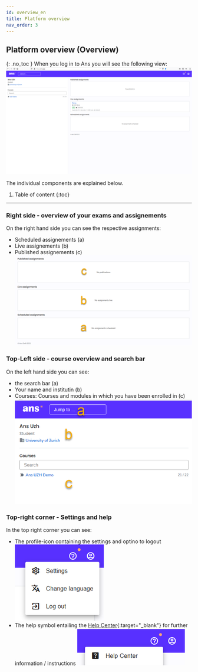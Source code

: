 ```yaml
---
id: overview_en
title: Platform overview
nav_order: 3
---
```


## Platform overview (Overview)
{: .no_toc }
When you log in to Ans you will see the following view:
[![Startseite-Uebersicht](assets/overview.png)](assets/overview.png)

The individual components are explained below.

1. Table of content
{:toc}

---

### Right side - overview of your exams and assignements
On the right hand side you can see the respective assignments:
* Scheduled assignements (a)
* Live assignements (b)
* Published assignements (c)
[![Startseite-Uebersicht-Rechts](assets/overview-right.png)](assets/overview-right.png)

### Top-Left side - course overview and search bar
On the left hand side you can see:
* the search bar (a)
* Your name and institutin (b)
* Courses: Courses and modules in which you have been enrolled in (c)
[![Startseite-Uebersicht-Links](assets/overview-left.png)](assets/overview-left.png)

### Top-right corner - Settings and help
In the top right corner you can see:
* The profile-icon containing the settings and optino to logout          
[![Startseite-Uebersicht-Einstellungen](assets/overview-settings.png)](assets/overview-settings.png)
* The help symbol entailing the [Help Center](https://support.ans.app/hc/en-us){:target="_blank"} for further information / instructions
[![Startseite-Uebersicht-Hilfe](assets/overview-help.png)](assets/overview-help.png)



